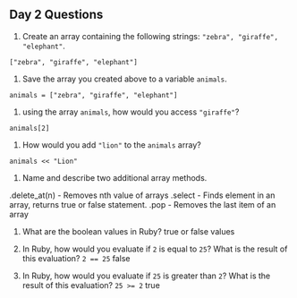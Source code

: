 ## Day 2 Questions

1. Create an array containing the following strings: `"zebra", "giraffe", "elephant"`.

  `["zebra", "giraffe", "elephant"]`

1. Save the array you created above to a variable `animals`.

  `animals = ["zebra", "giraffe", "elephant"]`

1. using the array `animals`, how would you access `"giraffe"`?

  `animals[2]`

1. How would you add `"lion"` to the `animals` array?

  `animals << "Lion"`

1. Name and describe two additional array methods.

  .delete_at(n) - Removes nth value of arrays
  .select - Finds element in an array, returns true or false statement.
  .pop - Removes the last item of an array

1. What are the boolean values in Ruby?
true or false values

1. In Ruby, how would you evaluate if `2` is equal to `25`? What is the result of this evaluation?
 `2 == 25`
  false

1. In Ruby, how would you evaluate if `25` is greater than `2`? What is the result of this evaluation?
  `25 >= 2`
  true

